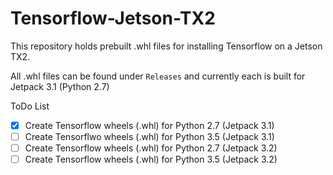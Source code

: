 # Tensorflow-Jetson-TX2

This repository holds prebuilt .whl files for installing Tensorflow on a Jetson TX2.

All .whl files can be found under `Releases` and currently each is built for Jetpack 3.1 (Python 2.7)

ToDo List

- [x] Create Tensorflow wheels (.whl) for Python 2.7 (Jetpack 3.1)
- [ ] Create Tensorflwo wheels (.whl) for Python 3.5 (Jetpack 3.1)
- [ ] Create Tensorflow wheels (.whl) for Python 2.7 (Jetpack 3.2)
- [ ] Create Tensorflow wheels (.whl) for Python 3.5 (Jetpack 3.2)
